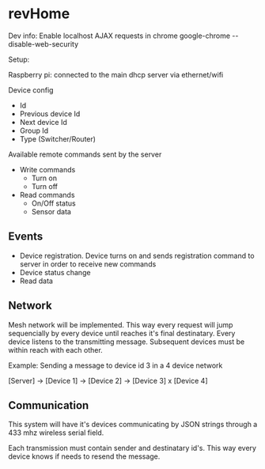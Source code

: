 revHome
=======

Dev info:
	Enable localhost AJAX requests in chrome
		google-chrome  --disable-web-security


Setup:

Raspberry pi:
  connected to the main dhcp server via ethernet/wifi


Device config
  - Id
  - Previous device Id
  - Next device Id
  - Group Id
  - Type (Switcher/Router)

Available remote commands sent by the server
  - Write commands
    - Turn on
    - Turn off
  - Read commands
    - On/Off status
    - Sensor data


Events
-
  - Device registration. Device turns on and sends registration command to server in order to receive new commands
  - Device status change
  - Read data
  
Network
-
  Mesh network will be implemented. This way every request will jump sequencially by every device until reaches it's final destinatary. Every device listens to the transmitting message. Subsequent devices must be within reach with each other.

  Example: Sending a message to device id 3 in a 4 device network
  
  [Server] -> [Device 1] -> [Device 2] -> [Device 3] x [Device 4]
  
Communication
-
  This system will have it's devices communicating by JSON strings through a 433 mhz wireless serial field.
  
  Each transmission must contain sender and destinatary id's. This way every device knows if needs to resend the message.
